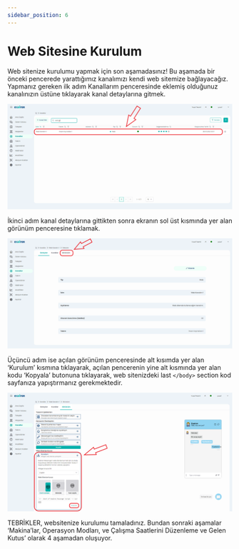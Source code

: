 ```yaml
---
sidebar_position: 6
---
```


#   Web Sitesine Kurulum

Web sitenize kurulumu yapmak için son aşamadasınız! Bu aşamada bir önceki pencerede yarattığımız kanalımızı kendi web sitemize bağlayacağız. Yapmanız gereken ilk adım Kanallarım penceresinde eklemiş olduğunuz kanalınızın üstüne tıklayarak kanal detaylarına gitmek.

![Go To Channel Details](../../static/img/go_to_channel_details.png)

İkinci adım kanal detaylarına gittikten sonra ekranın sol üst kısmında yer alan görünüm penceresine tıklamak.

![Click Appearance Tab](../../static/img/appearance_tab.png)

Üçüncü adım ise açılan görünüm penceresinde alt kısımda yer alan ‘Kurulum’ kısmına tıklayarak, açılan pencerenin yine alt kısmında yer alan kodu ‘Kopyala’ butonuna tıklayarak, web sitenizdeki last `</body>` section kod sayfanıza yapıştırmanız gerekmektedir.

![Copy URL](../../static/img/copy_url.png)

TEBRİKLER, websitenize kurulumu tamaladınız. Bundan sonraki aşamalar ‘Makina’lar, Operasyon Modları, ve Çalışma Saatlerini Düzenleme ve Gelen Kutus’ olarak 4 aşamadan oluşuyor.